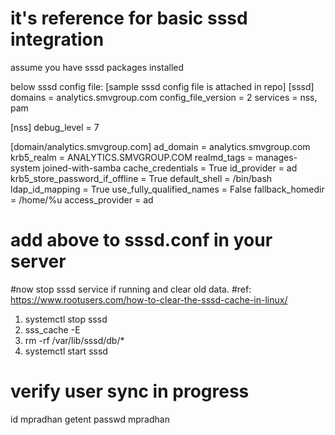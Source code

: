 # it's reference for basic sssd integration 
assume you have sssd packages installed 

below sssd config file: [sample sssd config file is attached in repo]
[sssd]
domains = analytics.smvgroup.com
config_file_version = 2
services = nss, pam

[nss]
debug_level = 7

[domain/analytics.smvgroup.com]
ad_domain = analytics.smvgroup.com
krb5_realm = ANALYTICS.SMVGROUP.COM
realmd_tags = manages-system joined-with-samba
cache_credentials = True
id_provider = ad
krb5_store_password_if_offline = True
default_shell = /bin/bash
ldap_id_mapping = True
use_fully_qualified_names = False
fallback_homedir = /home/%u
access_provider = ad


# add above to sssd.conf in your server
#now stop sssd service if running and clear old data.
#ref: https://www.rootusers.com/how-to-clear-the-sssd-cache-in-linux/

1. systemctl stop sssd
2. sss_cache -E
3. rm -rf /var/lib/sssd/db/*
4. systemctl start sssd

# verify user sync in progress
id mpradhan
getent passwd mpradhan
